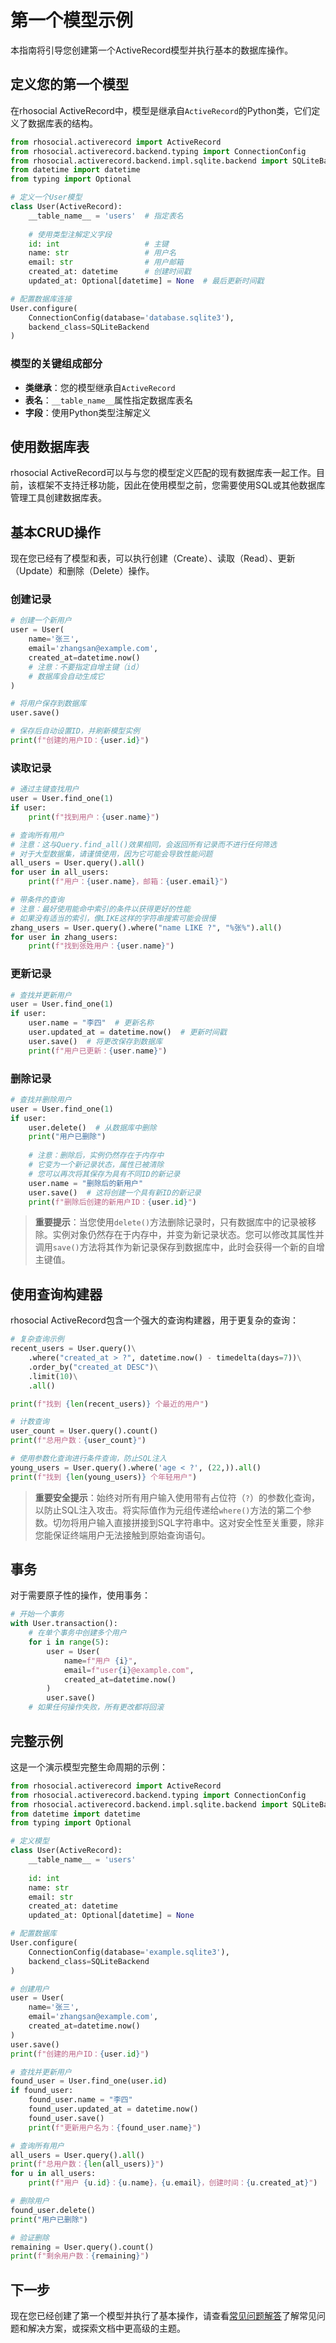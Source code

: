 # 第一个模型示例

本指南将引导您创建第一个ActiveRecord模型并执行基本的数据库操作。

## 定义您的第一个模型

在rhosocial ActiveRecord中，模型是继承自`ActiveRecord`的Python类，它们定义了数据库表的结构。

```python
from rhosocial.activerecord import ActiveRecord
from rhosocial.activerecord.backend.typing import ConnectionConfig
from rhosocial.activerecord.backend.impl.sqlite.backend import SQLiteBackend
from datetime import datetime
from typing import Optional

# 定义一个User模型
class User(ActiveRecord):
    __table_name__ = 'users'  # 指定表名
    
    # 使用类型注解定义字段
    id: int                   # 主键
    name: str                 # 用户名
    email: str                # 用户邮箱
    created_at: datetime      # 创建时间戳
    updated_at: Optional[datetime] = None  # 最后更新时间戳

# 配置数据库连接
User.configure(
    ConnectionConfig(database='database.sqlite3'),
    backend_class=SQLiteBackend
)
```

### 模型的关键组成部分

- **类继承**：您的模型继承自`ActiveRecord`
- **表名**：`__table_name__`属性指定数据库表名
- **字段**：使用Python类型注解定义

## 使用数据库表

rhosocial ActiveRecord可以与与您的模型定义匹配的现有数据库表一起工作。目前，该框架不支持迁移功能，因此在使用模型之前，您需要使用SQL或其他数据库管理工具创建数据库表。

## 基本CRUD操作

现在您已经有了模型和表，可以执行创建（Create）、读取（Read）、更新（Update）和删除（Delete）操作。

### 创建记录

```python
# 创建一个新用户
user = User(
    name='张三',
    email='zhangsan@example.com',
    created_at=datetime.now()
    # 注意：不要指定自增主键（id）
    # 数据库会自动生成它
)

# 将用户保存到数据库
user.save()

# 保存后自动设置ID，并刷新模型实例
print(f"创建的用户ID：{user.id}")
```

### 读取记录

```python
# 通过主键查找用户
user = User.find_one(1)
if user:
    print(f"找到用户：{user.name}")

# 查询所有用户
# 注意：这与Query.find_all()效果相同，会返回所有记录而不进行任何筛选
# 对于大型数据集，请谨慎使用，因为它可能会导致性能问题
all_users = User.query().all()
for user in all_users:
    print(f"用户：{user.name}，邮箱：{user.email}")

# 带条件的查询
# 注意：最好使用能命中索引的条件以获得更好的性能
# 如果没有适当的索引，像LIKE这样的字符串搜索可能会很慢
zhang_users = User.query().where("name LIKE ?", "%张%").all()
for user in zhang_users:
    print(f"找到张姓用户：{user.name}")
```

### 更新记录

```python
# 查找并更新用户
user = User.find_one(1)
if user:
    user.name = "李四"  # 更新名称
    user.updated_at = datetime.now()  # 更新时间戳
    user.save()  # 将更改保存到数据库
    print(f"用户已更新：{user.name}")
```

### 删除记录

```python
# 查找并删除用户
user = User.find_one(1)
if user:
    user.delete()  # 从数据库中删除
    print("用户已删除")
    
    # 注意：删除后，实例仍然存在于内存中
    # 它变为一个新记录状态，属性已被清除
    # 您可以再次将其保存为具有不同ID的新记录
    user.name = "删除后的新用户"
    user.save()  # 这将创建一个具有新ID的新记录
    print(f"删除后创建的新用户ID：{user.id}")
```

> **重要提示**：当您使用`delete()`方法删除记录时，只有数据库中的记录被移除。实例对象仍然存在于内存中，并变为新记录状态。您可以修改其属性并调用`save()`方法将其作为新记录保存到数据库中，此时会获得一个新的自增主键值。

## 使用查询构建器

rhosocial ActiveRecord包含一个强大的查询构建器，用于更复杂的查询：

```python
# 复杂查询示例
recent_users = User.query()\
    .where("created_at > ?", datetime.now() - timedelta(days=7))\
    .order_by("created_at DESC")\
    .limit(10)\
    .all()

print(f"找到 {len(recent_users)} 个最近的用户")

# 计数查询
user_count = User.query().count()
print(f"总用户数：{user_count}")

# 使用参数化查询进行条件查询，防止SQL注入
young_users = User.query().where('age < ?', (22,)).all()
print(f"找到 {len(young_users)} 个年轻用户")
```

> **重要安全提示**：始终对所有用户输入使用带有占位符（`?`）的参数化查询，以防止SQL注入攻击。将实际值作为元组传递给`where()`方法的第二个参数。切勿将用户输入直接拼接到SQL字符串中。这对安全性至关重要，除非您能保证终端用户无法接触到原始查询语句。

## 事务

对于需要原子性的操作，使用事务：

```python
# 开始一个事务
with User.transaction():
    # 在单个事务中创建多个用户
    for i in range(5):
        user = User(
            name=f"用户 {i}",
            email=f"user{i}@example.com",
            created_at=datetime.now()
        )
        user.save()
    # 如果任何操作失败，所有更改都将回滚
```

## 完整示例

这是一个演示模型完整生命周期的示例：

```python
from rhosocial.activerecord import ActiveRecord
from rhosocial.activerecord.backend.typing import ConnectionConfig
from rhosocial.activerecord.backend.impl.sqlite.backend import SQLiteBackend
from datetime import datetime
from typing import Optional

# 定义模型
class User(ActiveRecord):
    __table_name__ = 'users'
    
    id: int
    name: str
    email: str
    created_at: datetime
    updated_at: Optional[datetime] = None

# 配置数据库
User.configure(
    ConnectionConfig(database='example.sqlite3'),
    backend_class=SQLiteBackend
)

# 创建用户
user = User(
    name='张三',
    email='zhangsan@example.com',
    created_at=datetime.now()
)
user.save()
print(f"创建的用户ID：{user.id}")

# 查找并更新用户
found_user = User.find_one(user.id)
if found_user:
    found_user.name = "李四"
    found_user.updated_at = datetime.now()
    found_user.save()
    print(f"更新用户名为：{found_user.name}")

# 查询所有用户
all_users = User.query().all()
print(f"总用户数：{len(all_users)}")
for u in all_users:
    print(f"用户 {u.id}：{u.name}，{u.email}，创建时间：{u.created_at}")

# 删除用户
found_user.delete()
print("用户已删除")

# 验证删除
remaining = User.query().count()
print(f"剩余用户数：{remaining}")
```

## 下一步

现在您已经创建了第一个模型并执行了基本操作，请查看[常见问题解答](faq.md)了解常见问题和解决方案，或探索文档中更高级的主题。